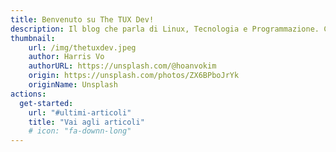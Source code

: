 ```yaml
---
title: Benvenuto su The TUX Dev!
description: Il blog che parla di Linux, Tecnologia e Programmazione. Ci immergiamo nelle profondità del software libero e open source, credendo fermamente nella sua capacità di promuovere la collaborazione, l'innovazione e la libertà digitale.
thumbnail:
    url: /img/thetuxdev.jpeg
    author: Harris Vo
    authorURL: https://unsplash.com/@hoanvokim
    origin: https://unsplash.com/photos/ZX6BPboJrYk
    originName: Unsplash
actions:
  get-started:
    url: "#ultimi-articoli"
    title: "Vai agli articoli"
    # icon: "fa-downn-long"
---
```

